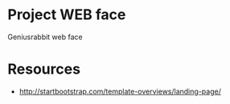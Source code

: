 # Project WEB face

Geniusrabbit web face

# Resources

  * http://startbootstrap.com/template-overviews/landing-page/
